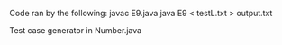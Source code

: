Code ran by the following:
javac E9.java
java E9 < testL.txt > output.txt

Test case generator in Number.java
